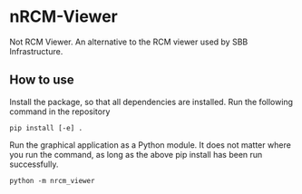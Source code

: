 # nRCM-Viewer
Not RCM Viewer. An alternative to the RCM viewer used by SBB Infrastructure.


## How to use

Install the package, so that all dependencies are installed. Run the following command in the repository

```shell
pip install [-e] .
```

Run the graphical application as a Python module. It does not matter where you run the command, as long as the above pip install has been run successfully.

```shell
python -m nrcm_viewer
```